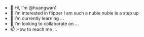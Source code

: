 - 👋 Hi, I’m @huangwan1
- 👀 I’m interested in flipper I am such a nubie nubie is a step up
- 🌱 I’m currently learning ...
- 💞️ I’m looking to collaborate on ...
- 📫 How to reach me ...

<!---
huangwan1/huangwan1 is a ✨ special ✨ repository because its `README.md` (this file) appears on your GitHub profile.
You can click the Preview link to take a look at your changes.
--->

